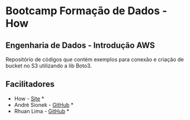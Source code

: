 # Bootcamp Formação de Dados - How

## Engenharia de Dados - Introdução AWS

Repositório de códigos que contém exemplos para conexão e criação de bucket no S3 utilizando a lib Boto3.

## Facilitadores

* How - [Site](https://howedu.com.br) *
* André Sionek - [GitHub](https://github.com/andresionek91) *
* Rhuan Lima - [GitHub](https://github.com/rhuanlima) *
